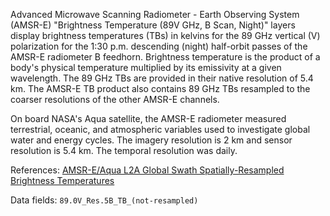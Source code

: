  Advanced Microwave Scanning Radiometer - Earth Observing System (AMSR-E) "Brightness Temperature (89V GHz, B Scan, Night)" layers display brightness temperatures (TBs) in kelvins for the 89 GHz vertical (V) polarization for the 1:30 p.m. descending (night) half-orbit passes of the AMSR-E radiometer B feedhorn. Brightness temperature is the product of a body's physical temperature multiplied by its emissivity at a given wavelength. The 89 GHz TBs are provided in their native resolution of 5.4 km. The AMSR-E TB product also contains 89 GHz TBs resampled to the coarser resolutions of the other AMSR-E channels.

On board NASA's Aqua satellite, the AMSR-E radiometer measured terrestrial, oceanic, and atmospheric variables used to investigate global water and energy cycles. The imagery resolution is 2 km and sensor resolution is 5.4 km. The temporal resolution was daily.

References: [AMSR-E/Aqua L2A Global Swath Spatially-Resampled Brightness Temperatures](https://nsidc.org/data/ae_l2a)

Data fields: `89.0V_Res.5B_TB_(not-resampled)`
